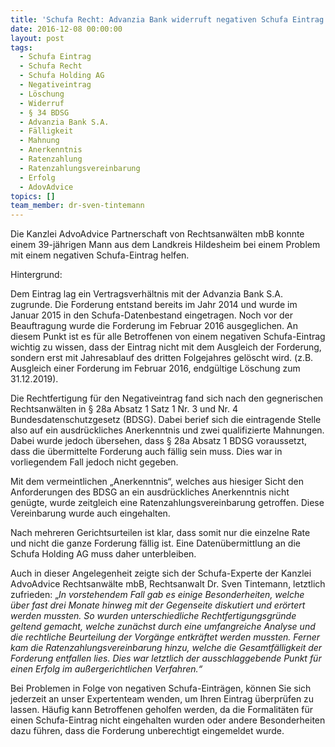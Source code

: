 ```yaml
---
title: 'Schufa Recht: Advanzia Bank widerruft negativen Schufa Eintrag'
date: 2016-12-08 00:00:00
layout: post
tags:
  - Schufa Eintrag
  - Schufa Recht
  - Schufa Holding AG
  - Negativeintrag
  - Löschung
  - Widerruf
  - § 34 BDSG
  - Advanzia Bank S.A.
  - Fälligkeit
  - Mahnung
  - Anerkenntnis
  - Ratenzahlung
  - Ratenzahlungsvereinbarung
  - Erfolg
  - AdovAdvice
topics: []
team_member: dr-sven-tintemann
---
```



Die Kanzlei AdvoAdvice Partnerschaft von Rechtsanwälten mbB konnte einem 39-jährigen Mann aus dem Landkreis Hildesheim bei einem Problem mit einem negativen Schufa-Eintrag helfen.

Hintergrund:

Dem Eintrag lag ein Vertragsverhältnis mit der Advanzia Bank S.A. zugrunde. Die Forderung entstand bereits im Jahr 2014 und wurde im Januar 2015 in den Schufa-Datenbestand eingetragen. Noch vor der Beauftragung wurde die Forderung im Februar 2016 ausgeglichen. An diesem Punkt ist es für alle Betroffenen von einem negativen Schufa-Eintrag wichtig zu wissen, dass der Eintrag nicht mit dem Ausgleich der Forderung, sondern erst mit Jahresablauf des dritten Folgejahres gelöscht wird. (z.B. Ausgleich einer Forderung im Februar 2016, endgültige Löschung zum 31.12.2019).

Die Rechtfertigung für den Negativeintrag fand sich nach den gegnerischen Rechtsanwälten in § 28a Absatz 1 Satz 1 Nr. 3 und Nr. 4 Bundesdatenschutzgesetz (BDSG). Dabei berief sich die eintragende Stelle also auf ein ausdrückliches Anerkenntnis und zwei qualifizierte Mahnungen. Dabei wurde jedoch übersehen, dass § 28a Absatz 1 BDSG voraussetzt, dass die übermittelte Forderung auch fällig sein muss. Dies war in vorliegendem Fall jedoch nicht gegeben.

Mit dem vermeintlichen „Anerkenntnis“, welches aus hiesiger Sicht den Anforderungen des BDSG an ein ausdrückliches Anerkenntnis nicht genügte, wurde zeitgleich eine Ratenzahlungsvereinbarung getroffen. Diese Vereinbarung wurde auch eingehalten.

Nach mehreren Gerichtsurteilen ist klar, dass somit nur die einzelne Rate und nicht die ganze Forderung fällig ist. Eine Datenübermittlung an die Schufa Holding AG muss daher unterbleiben.

Auch in dieser Angelegenheit zeigte sich der Schufa-Experte der Kanzlei AdvoAdvice Rechtsanwälte mbB, Rechtsanwalt Dr. Sven Tintemann, letztlich zufrieden: „*In vorstehendem Fall gab es einige Besonderheiten, welche über fast drei Monate hinweg mit der Gegenseite diskutiert und erörtert werden mussten. So wurden unterschiedliche Rechtfertigungsgründe geltend gemacht, welche zunächst durch eine umfangreiche Analyse und die rechtliche Beurteilung der Vorgänge entkräftet werden mussten. Ferner kam die Ratenzahlungsvereinbarung hinzu, welche die Gesamtfälligkeit der Forderung entfallen lies. Dies war letztlich der ausschlaggebende Punkt für einen Erfolg im außergerichtlichen Verfahren.“*

Bei Problemen in Folge von negativen Schufa-Einträgen, können Sie sich jederzeit an unser Expertenteam wenden, um Ihren Eintrag überprüfen zu lassen. Häufig kann Betroffenen geholfen werden, da die Formalitäten für einen Schufa-Eintrag nicht eingehalten wurden oder andere Besonderheiten dazu führen, dass die Forderung unberechtigt eingemeldet wurde.